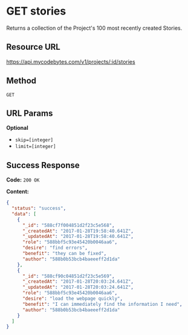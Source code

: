 # GET stories

Returns a collection of the Project's 100 most recently created Stories.

## Resource URL

<https://api.mycodebytes.com/v1/projects/:id/stories>

## Method

`GET`

## URL Params

**Optional**

*   `skip=[integer]`
*   `limit=[integer]`

## Success Response

**Code:** `200 OK`

**Content:**

```json
{
  "status": "success",
  "data": [
    {
      "_id": "588cf7f004851d2f23c5e568",
      "_createdAt": "2017-01-28T19:58:40.641Z",
      "_updatedAt": "2017-01-28T19:58:40.641Z",
      "role": "588bbf5c93e45420b0046aa6",
      "desire": "find errors",
      "benefit": "they can be fixed",
      "author": "588b0b53bcb4baeeeff2d1da"
    },
    {
      "_id": "588cf90c04851d2f23c5e569",
      "_createdAt": "2017-01-28T20:03:24.641Z",
      "_updatedAt": "2017-01-28T20:03:24.641Z",
      "role": "588bbf5c93e45420b0046aa6",
      "desire": "load the webpage quickly",
      "benefit": "I can immediately find the information I need",
      "author": "588b0b53bcb4baeeeff2d1da"
    }
  ]
}
```
